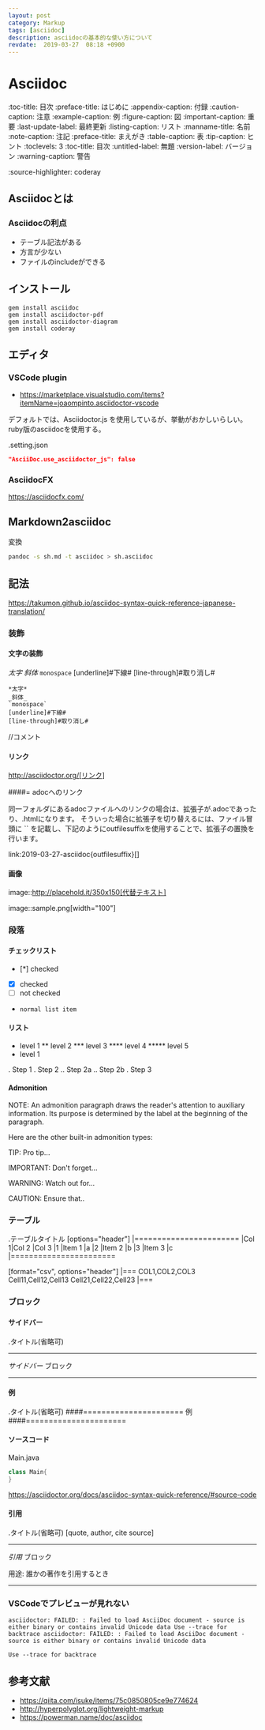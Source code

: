 ```yaml
---
layout: post
category: Markup
tags: [asciidoc]
description: asciidocの基本的な使い方について
revdate:  2019-03-27  08:18 +0900
---
```

# Asciidoc


:toc-title: 目次
:preface-title: はじめに
:appendix-caption: 付録
:caution-caption: 注意
:example-caption: 例
:figure-caption: 図
:important-caption: 重要
:last-update-label: 最終更新
:listing-caption: リスト
:manname-title: 名前
:note-caption: 注記
:preface-title: まえがき
:table-caption: 表
:tip-caption: ヒント
:toclevels: 3
:toc-title: 目次
:untitled-label: 無題
:version-label: バージョン
:warning-caption: 警告

:source-highlighter: coderay





## Asciidocとは

### Asciidocの利点

- テーブル記法がある
- 方言が少ない
- ファイルのincludeができる


## インストール

```
gem install asciidoc
gem install asciidoctor-pdf
gem install asciidoctor-diagram
gem install coderay
```



## エディタ

### VSCode plugin
* https://marketplace.visualstudio.com/items?itemName=joaompinto.asciidoctor-vscode

デフォルトでは、Asciidoctor.js を使用しているが、挙動がおかしいらしい。
ruby版のasciidocを使用する。

.setting.json
```json
"AsciiDoc.use_asciidoctor_js": false
```

### AsciidocFX

https://asciidocfx.com/

## Markdown2asciidoc

変換
```sh
pandoc -s sh.md -t asciidoc > sh.asciidoc

```

## 記法

https://takumon.github.io/asciidoc-syntax-quick-reference-japanese-translation/

### 装飾

#### 文字の装飾

*太字*
_斜体_
`monospace`
[underline]#下線#
[line-through]#取り消し#

```asciidoc
*太字*
_斜体_
`monospace`
[underline]#下線#
[line-through]#取り消し#
```

//コメント

#### リンク

http://asciidoctor.org/[リンク]

####= adocへのリンク

同一フォルダにあるadocファイルへのリンクの場合は、拡張子が.adocであったり、.htmlになります。
そういった場合に拡張子を切り替えるには、ファイル冒頭に
``
を記載し、下記のようにoutfilesuffixを使用することで、拡張子の置換を行います。

link:2019-03-27-asciidoc{outfilesuffix}[]


#### 画像

image::http://placehold.it/350x150[代替テキスト]

image::sample.png[width="100"]

### 段落

#### チェックリスト

- [*] checked
- [x] checked
- [ ] not checked
-     normal list item


#### リスト

* level 1
** level 2
*** level 3
**** level 4
***** level 5
* level 1


. Step 1
. Step 2
.. Step 2a
.. Step 2b
. Step 3

#### Admonition


NOTE: An admonition paragraph draws the reader's attention to
auxiliary information.
Its purpose is determined by the label
at the beginning of the paragraph.

Here are the other built-in admonition types:

TIP: Pro tip...

IMPORTANT: Don't forget...

WARNING: Watch out for...

CAUTION: Ensure that..


### テーブル
.テーブルタイトル
[options="header"]
|=======================
|Col 1|Col 2      |Col 3
|1    |Item 1     |a
|2    |Item 2     |b
|3    |Item 3     |c
|=======================


[format="csv", options="header"]
|===
COL1,COL2,COL3
Cell11,Cell12,Cell13
Cell21,Cell22,Cell23
|===

### ブロック

#### サイドバー


.タイトル(省略可)
****
*サイドバー* ブロック
****

#### 例

.タイトル(省略可)
####======================
例
####======================

#### ソースコード

Main.java
```java
class Main{
}
```


https://asciidoctor.org/docs/asciidoc-syntax-quick-reference/#source-code

#### 引用

.タイトル(省略可)
[quote, author, cite source]
____
*引用* ブロック

用途: 誰かの著作を引用するとき
____

### VSCodeでプレビューが見れない


```
asciidoctor: FAILED: : Failed to load AsciiDoc document - source is either binary or contains invalid Unicode data Use --trace for backtrace asciidoctor: FAILED: : Failed to load AsciiDoc document - source is either binary or contains invalid Unicode data

Use --trace for backtrace
```




## 参考文献


- https://qiita.com/isuke/items/75c0850805ce9e774624
- http://hyperpolyglot.org/lightweight-markup
- https://powerman.name/doc/asciidoc
